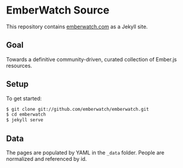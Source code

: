 # EmberWatch Source

This repository contains [emberwatch.com](http://emberwatch.com/) as a Jekyll site.

## Goal

Towards a definitive community-driven, curated collection of Ember.js resources.

## Setup

To get started:

```sh
$ git clone git://github.com/emberwatch/emberwatch.git
$ cd emberwatch
$ jekyll serve
```

## Data

The pages are populated by YAML in the `_data` folder. People are normalized and referenced by id.
